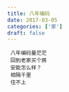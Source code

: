 ```yaml
---
title: 八年编码
date: 2017-03-05
categories: ['家']
draft: false
---
```


```
 八年编码量茫茫
 回到老家买个房
 安能怎么样？
 相隔千里
 住不上
```
